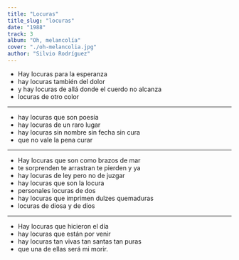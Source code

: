 ```yaml
---
title: "Locuras"
title_slug: "locuras"
date: "1988"
track: 3
album: "Oh, melancolía"
cover: "./oh-melancolia.jpg"
author: "Silvio Rodríguez"
---
```


- Hay locuras para la esperanza
- hay locuras también del dolor
- y hay locuras de allá donde el cuerdo no alcanza
- locuras de otro color

---

- hay locuras que son poesía
- hay locuras de un raro lugar
- hay locuras sin nombre sin fecha sin cura
- que no vale la pena curar

---

- Hay locuras que son como brazos de mar
- te sorprenden te arrastran te pierden y ya
- hay locuras de ley pero no de juzgar
- hay locuras que son la locura
- personales locuras de dos
- hay locuras que imprimen dulzes quemaduras
- locuras de diosa y de dios

---

- Hay locuras que hicieron el día
- hay locuras que están por venir
- hay locuras tan vivas tan santas tan puras
- que una de ellas será mi morir.
